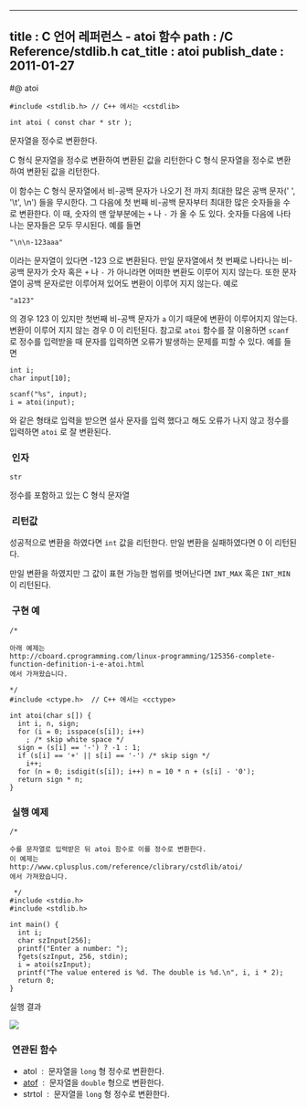 ----------------
title : C 언어 레퍼런스 - atoi 함수
path : /C Reference/stdlib.h
cat_title :  atoi
publish_date : 2011-01-27
--------------


#@ atoi

```info
#include <stdlib.h> // C++ 에서는 <cstdlib>

int atoi ( const char * str );
```


문자열을 정수로 변환한다.

C 형식 문자열을 정수로 변환하여 변환된 값을 리턴한다 C 형식 문자열을 정수로 변환하여 변환된 값을 리턴한다.

이 함수는 C 형식 문자열에서 비-공백 문자가 나오기 전 까지 최대한 많은 공백 문자(' ', '\t', \n') 들을 무시한다. 그 다음에 첫 번째 비-공백 문자부터 최대한 많은 숫자들을 수로 변환한다. 이 때, 숫자의 맨 앞부분에는 `+` 나 `-` 가 올 수 도 있다. 숫자들 다음에 나타나는 문자들은 모두 무시된다. 예를 들면

```cpp-formatted
"\n\n-123aaa"
```

이라는 문자열이 있다면 -123 으로 변환된다.
만일 문자열에서 첫 번째로 나타나는 비-공백 문자가 숫자 혹은 `+` 나 `-` 가 아니라면 어떠한 변환도 이루어 지지 않는다. 또한 문자열이 공백 문자로만 이루어져 있어도 변환이 이루어 지지 않는다. 예로

```cpp-formatted
"a123"
```

의 경우 123 이 있지만 첫번째 비-공백 문자가 `a` 이기 때문에 변환이 이루어지지 않는다. 변환이 이루어 지지 않는 경우 0 이 리턴된다. 참고로 `atoi` 함수를 잘 이용하면 `scanf` 로 정수를 입력받을 때 문자를 입력하면 오류가 발생하는 문제를 피할 수 있다. 예를 들면

```cpp-formatted
int i;
char input[10];

scanf("%s", input);
i = atoi(input);
```


와 같은 형태로 입력을 받으면 설사 문자를 입력 했다고 해도 오류가 나지 않고 정수를 입력하면 `atoi` 로 잘 변환된다.



###  인자




`str`

정수를 포함하고 있는 C 형식 문자열




###  리턴값




성공적으로 변환을 하였다면 `int` 값을 리턴한다.
만일 변환을 실패하였다면 0 이 리턴된다.

만일 변환을 하였지만 그 값이 표현 가능한 범위를 벗어난다면 `INT_MAX` 혹은 `INT_MIN` 이 리턴된다.



###  구현 예


```cpp-formatted
/*

아래 예제는
http://cboard.cprogramming.com/linux-programming/125356-complete-function-definition-i-e-atoi.html
에서 가져왔습니다.

*/
#include <ctype.h>  // C++ 에서는 <cctype>

int atoi(char s[]) {
  int i, n, sign;
  for (i = 0; isspace(s[i]); i++)
    ; /* skip white space */
  sign = (s[i] == '-') ? -1 : 1;
  if (s[i] == '+' || s[i] == '-') /* skip sign */
    i++;
  for (n = 0; isdigit(s[i]); i++) n = 10 * n + (s[i] - '0');
  return sign * n;
}
```





###  실행 예제




```cpp-formatted
/*

수를 문자열로 입력받은 뒤 atoi 함수로 이를 정수로 변환한다.
이 예제는
http://www.cplusplus.com/reference/clibrary/cstdlib/atoi/
에서 가져왔습니다.

 */
#include <stdio.h>
#include <stdlib.h>

int main() {
  int i;
  char szInput[256];
  printf("Enter a number: ");
  fgets(szInput, 256, stdin);
  i = atoi(szInput);
  printf("The value entered is %d. The double is %d.\n", i, i * 2);
  return 0;
}
```

실행 결과


![](http://img1.daumcdn.net/thumb/R1920x0/?fname=http%3A%2F%2Fcfile1.uf.tistory.com%2Fimage%2F196A4A444D40CB2D281113)





###  연관된 함수


* atol  :  문자열을 `long` 형 정수로 변환한다.
*  [atof](http://itguru.tistory.com/124)  :  문자열을 `double` 형으로 변환한다.
* strtol  :  문자열을 `long` 형 정수로 변환한다.